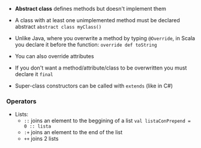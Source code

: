 * **Abstract class** defines methods but doesn't implement them
* A class with at least one unimplemented method must be declared abstract `abstract class myClass()`

* Unlike Java, where you overwrite a method by typing `@Override`, in Scala you declare it before the function: `override def toString`
* You can also override attributes
* If you don't want a method/attribute/class to be overwritten you must declare it `final`

* Super-class constructors can be called with `extends` (like in C#)

### Operators
- Lists:
	- `::` joins an element to the beggining of a list `val listaConPrepend = 0 :: lista`
	- `:+` joins an element to the end of the list
	- `++` joins 2 lists